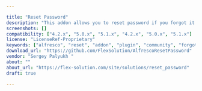 ```yaml
---

title: "Reset Password"
description: "This addon allows you to reset password if you forgot it. Quick user guide how to reset password: Fill username or email in the popup You will receive email with link to page where you may change password (link is available within 24h) Go to \\\"change password\\\" page Set new password Login with new password In general, it has user friendly interface."
screenshots: []
compatibility: ["4.2.x", "5.0.x", "5.1.x", "4.2.x", "5.0.x", "5.1.x"]
license: "LicenseRef-Proprietary"
keywords: ["alfresco", "reset", "addon", "plugin", "community", "forgot", "remember", "password"]
download_url: "https://github.com/FlexSolution/AlfrescoResetPassword"
vendor: "Sergey Palyukh ‌"
about: ""
about_url: "https://flex-solution.com/site/solutions/reset_password"
draft: true

---
```

